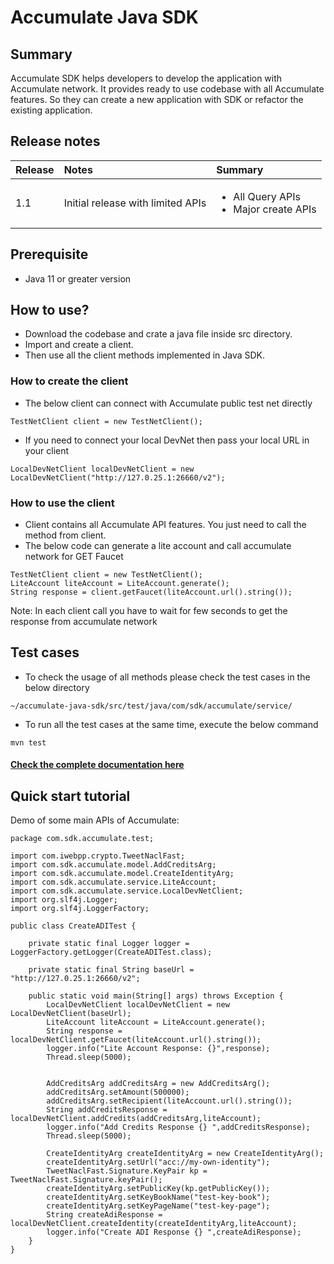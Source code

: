 # Accumulate Java SDK

## Summary
Accumulate SDK helps developers to develop the application with Accumulate network. It provides ready to use codebase with all Accumulate features. So they can create a new application with SDK or refactor the existing application.

## Release notes

| Release | Notes                             | Summary                                                    |
|---------|:----------------------------------|:-----------------------------------------------------------|
| 1.1     | Initial release with limited APIs | <ul><li>All Query APIs</li><li>Major create APIs</li></ul> |

## Prerequisite
- Java 11 or greater version

## How to use?
- Download the codebase and crate a java file inside src directory.
- Import and create a client.
- Then use all the client methods implemented in Java SDK.
### How to create the client
- The below client can connect with Accumulate public test net directly

``` 
TestNetClient client = new TestNetClient();
```
- If you need to connect your local DevNet then pass your local URL in your client

```
LocalDevNetClient localDevNetClient = new LocalDevNetClient("http://127.0.25.1:26660/v2");
```

### How to use the client
- Client contains all Accumulate API features. You just need to call the method from client.
- The below code can generate a lite account and call accumulate network for GET Faucet
```
TestNetClient client = new TestNetClient();
LiteAccount liteAccount = LiteAccount.generate();
String response = client.getFaucet(liteAccount.url().string());
```
Note: In each client call you have to wait for few seconds to get the response from accumulate network

## Test cases
- To check the usage of all methods please check the test cases in the below directory
```
~/accumulate-java-sdk/src/test/java/com/sdk/accumulate/service/
```
- To run all the test cases at the same time, execute the below command 
```
mvn test
```
#### [Check the complete documentation here](https://arsrtech.github.io/accumulate-java-sdk/doc/com/sdk/accumulate/service/Client.html)
## Quick start tutorial
Demo of some main APIs of Accumulate:
```
package com.sdk.accumulate.test;

import com.iwebpp.crypto.TweetNaclFast;
import com.sdk.accumulate.model.AddCreditsArg;
import com.sdk.accumulate.model.CreateIdentityArg;
import com.sdk.accumulate.service.LiteAccount;
import com.sdk.accumulate.service.LocalDevNetClient;
import org.slf4j.Logger;
import org.slf4j.LoggerFactory;

public class CreateADITest {

    private static final Logger logger = LoggerFactory.getLogger(CreateADITest.class);

    private static final String baseUrl = "http://127.0.25.1:26660/v2";

    public static void main(String[] args) throws Exception {
        LocalDevNetClient localDevNetClient = new LocalDevNetClient(baseUrl);
        LiteAccount liteAccount = LiteAccount.generate();
        String response = localDevNetClient.getFaucet(liteAccount.url().string());
        logger.info("Lite Account Response: {}",response);
        Thread.sleep(5000);


        AddCreditsArg addCreditsArg = new AddCreditsArg();
        addCreditsArg.setAmount(500000);
        addCreditsArg.setRecipient(liteAccount.url().string());
        String addCreditsResponse = localDevNetClient.addCredits(addCreditsArg,liteAccount);
        logger.info("Add Credits Response {} ",addCreditsResponse);
        Thread.sleep(5000);

        CreateIdentityArg createIdentityArg = new CreateIdentityArg();
        createIdentityArg.setUrl("acc://my-own-identity");
        TweetNaclFast.Signature.KeyPair kp = TweetNaclFast.Signature.keyPair();
        createIdentityArg.setPublicKey(kp.getPublicKey());
        createIdentityArg.setKeyBookName("test-key-book");
        createIdentityArg.setKeyPageName("test-key-page");
        String createAdiResponse = localDevNetClient.createIdentity(createIdentityArg,liteAccount);
        logger.info("Create ADI Response {} ",createAdiResponse);
    }
}
```

````
